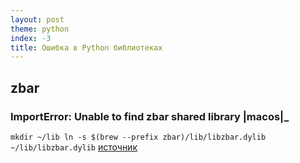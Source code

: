 ```yaml
---
layout: post
theme: python
index: -3
title: Ошибка в Python библиотеках
---
```

## zbar
### ImportError: Unable to find zbar shared library |macos|_

`mkdir ~/lib
ln -s $(brew --prefix zbar)/lib/libzbar.dylib ~/lib/libzbar.dylib`
[источник](https://github.com/npinchot/zbar/issues/3#issuecomment-1038005495)